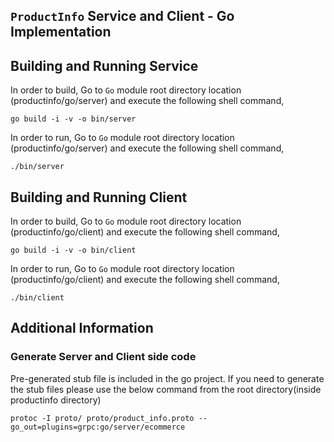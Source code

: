 ## ``ProductInfo`` Service and Client - Go Implementation

## Building and Running Service

In order to build, Go to ``Go`` module root directory location (productinfo/go/server) and execute the following
 shell command,
```
go build -i -v -o bin/server
```

In order to run, Go to ``Go`` module root directory location (productinfo/go/server) and execute the following
shell command,

```
./bin/server
```

## Building and Running Client   

In order to build, Go to ``Go`` module root directory location (productinfo/go/client) and execute the following
 shell command,
```
go build -i -v -o bin/client
```

In order to run, Go to ``Go`` module root directory location (productinfo/go/client) and execute the following
shell command,

```
./bin/client
```

## Additional Information

### Generate Server and Client side code 
Pre-generated stub file is included in the go project. If you need to generate the stub files please use the below
 command from the root directory(inside productinfo directory)
``` 
protoc -I proto/ proto/product_info.proto --go_out=plugins=grpc:go/server/ecommerce
``` 
